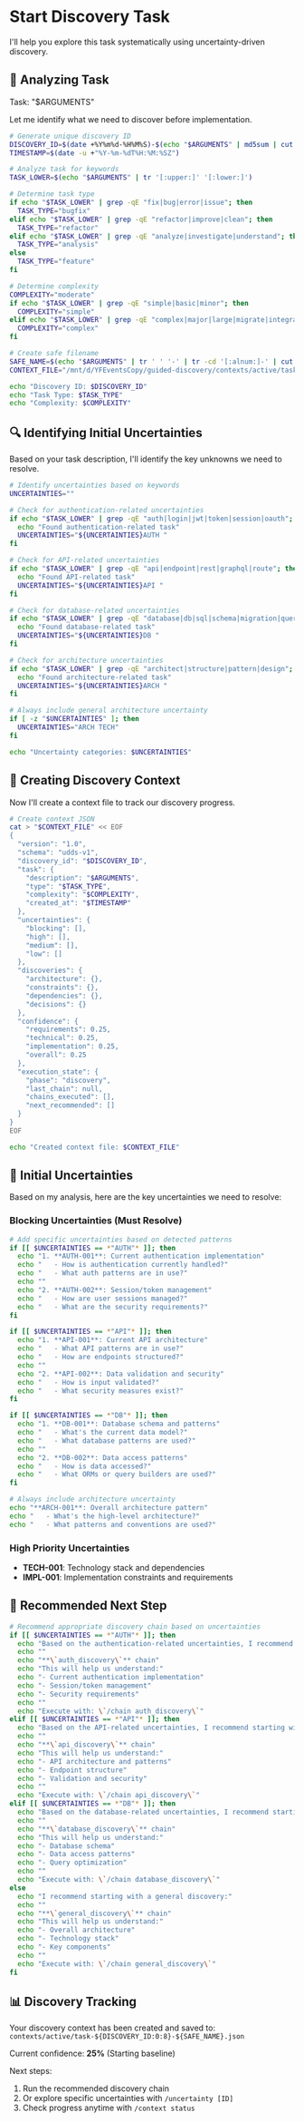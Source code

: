 # Start Discovery Task

I'll help you explore this task systematically using uncertainty-driven discovery.

## 🎯 Analyzing Task

Task: "$ARGUMENTS"

Let me identify what we need to discover before implementation.

```bash
# Generate unique discovery ID
DISCOVERY_ID=$(date +%Y%m%d-%H%M%S)-$(echo "$ARGUMENTS" | md5sum | cut -c1-8)
TIMESTAMP=$(date -u +"%Y-%m-%dT%H:%M:%SZ")

# Analyze task for keywords
TASK_LOWER=$(echo "$ARGUMENTS" | tr '[:upper:]' '[:lower:]')

# Determine task type
if echo "$TASK_LOWER" | grep -qE "fix|bug|error|issue"; then
  TASK_TYPE="bugfix"
elif echo "$TASK_LOWER" | grep -qE "refactor|improve|clean"; then
  TASK_TYPE="refactor"
elif echo "$TASK_LOWER" | grep -qE "analyze|investigate|understand"; then
  TASK_TYPE="analysis"
else
  TASK_TYPE="feature"
fi

# Determine complexity
COMPLEXITY="moderate"
if echo "$TASK_LOWER" | grep -qE "simple|basic|minor"; then
  COMPLEXITY="simple"
elif echo "$TASK_LOWER" | grep -qE "complex|major|large|migrate|integration"; then
  COMPLEXITY="complex"
fi

# Create safe filename
SAFE_NAME=$(echo "$ARGUMENTS" | tr ' ' '-' | tr -cd '[:alnum:]-' | cut -c1-30)
CONTEXT_FILE="/mnt/d/YFEventsCopy/guided-discovery/contexts/active/task-${DISCOVERY_ID:0:8}-${SAFE_NAME}.json"

echo "Discovery ID: $DISCOVERY_ID"
echo "Task Type: $TASK_TYPE"
echo "Complexity: $COMPLEXITY"
```

## 🔍 Identifying Initial Uncertainties

Based on your task description, I'll identify the key unknowns we need to resolve.

```bash
# Identify uncertainties based on keywords
UNCERTAINTIES=""

# Check for authentication-related uncertainties
if echo "$TASK_LOWER" | grep -qE "auth|login|jwt|token|session|oauth"; then
  echo "Found authentication-related task"
  UNCERTAINTIES="${UNCERTAINTIES}AUTH "
fi

# Check for API-related uncertainties
if echo "$TASK_LOWER" | grep -qE "api|endpoint|rest|graphql|route"; then
  echo "Found API-related task"
  UNCERTAINTIES="${UNCERTAINTIES}API "
fi

# Check for database-related uncertainties
if echo "$TASK_LOWER" | grep -qE "database|db|sql|schema|migration|query"; then
  echo "Found database-related task"
  UNCERTAINTIES="${UNCERTAINTIES}DB "
fi

# Check for architecture uncertainties
if echo "$TASK_LOWER" | grep -qE "architect|structure|pattern|design"; then
  echo "Found architecture-related task"
  UNCERTAINTIES="${UNCERTAINTIES}ARCH "
fi

# Always include general architecture uncertainty
if [ -z "$UNCERTAINTIES" ]; then
  UNCERTAINTIES="ARCH TECH"
fi

echo "Uncertainty categories: $UNCERTAINTIES"
```

## 📁 Creating Discovery Context

Now I'll create a context file to track our discovery progress.

```bash
# Create context JSON
cat > "$CONTEXT_FILE" << EOF
{
  "version": "1.0",
  "schema": "udds-v1",
  "discovery_id": "$DISCOVERY_ID",
  "task": {
    "description": "$ARGUMENTS",
    "type": "$TASK_TYPE",
    "complexity": "$COMPLEXITY",
    "created_at": "$TIMESTAMP"
  },
  "uncertainties": {
    "blocking": [],
    "high": [],
    "medium": [],
    "low": []
  },
  "discoveries": {
    "architecture": {},
    "constraints": {},
    "dependencies": {},
    "decisions": {}
  },
  "confidence": {
    "requirements": 0.25,
    "technical": 0.25,
    "implementation": 0.25,
    "overall": 0.25
  },
  "execution_state": {
    "phase": "discovery",
    "last_chain": null,
    "chains_executed": [],
    "next_recommended": []
  }
}
EOF

echo "Created context file: $CONTEXT_FILE"
```

## 🎯 Initial Uncertainties

Based on my analysis, here are the key uncertainties we need to resolve:

### Blocking Uncertainties (Must Resolve)

```bash
# Add specific uncertainties based on detected patterns
if [[ $UNCERTAINTIES == *"AUTH"* ]]; then
  echo "1. **AUTH-001**: Current authentication implementation"
  echo "   - How is authentication currently handled?"
  echo "   - What auth patterns are in use?"
  echo ""
  echo "2. **AUTH-002**: Session/token management"
  echo "   - How are user sessions managed?"
  echo "   - What are the security requirements?"
fi

if [[ $UNCERTAINTIES == *"API"* ]]; then
  echo "1. **API-001**: Current API architecture"
  echo "   - What API patterns are in use?"
  echo "   - How are endpoints structured?"
  echo ""
  echo "2. **API-002**: Data validation and security"
  echo "   - How is input validated?"
  echo "   - What security measures exist?"
fi

if [[ $UNCERTAINTIES == *"DB"* ]]; then
  echo "1. **DB-001**: Database schema and patterns"
  echo "   - What's the current data model?"
  echo "   - What database patterns are used?"
  echo ""
  echo "2. **DB-002**: Data access patterns"
  echo "   - How is data accessed?"
  echo "   - What ORMs or query builders are used?"
fi

# Always include architecture uncertainty
echo "**ARCH-001**: Overall architecture pattern"
echo "   - What's the high-level architecture?"
echo "   - What patterns and conventions are used?"
```

### High Priority Uncertainties

- **TECH-001**: Technology stack and dependencies
- **IMPL-001**: Implementation constraints and requirements

## 🚀 Recommended Next Step

```bash
# Recommend appropriate discovery chain based on uncertainties
if [[ $UNCERTAINTIES == *"AUTH"* ]]; then
  echo "Based on the authentication-related uncertainties, I recommend starting with:"
  echo ""
  echo "**\`auth_discovery\`** chain"
  echo "This will help us understand:"
  echo "- Current authentication implementation"
  echo "- Session/token management"
  echo "- Security requirements"
  echo ""
  echo "Execute with: \`/chain auth_discovery\`"
elif [[ $UNCERTAINTIES == *"API"* ]]; then
  echo "Based on the API-related uncertainties, I recommend starting with:"
  echo ""
  echo "**\`api_discovery\`** chain"
  echo "This will help us understand:"
  echo "- API architecture and patterns"
  echo "- Endpoint structure"
  echo "- Validation and security"
  echo ""
  echo "Execute with: \`/chain api_discovery\`"
elif [[ $UNCERTAINTIES == *"DB"* ]]; then
  echo "Based on the database-related uncertainties, I recommend starting with:"
  echo ""
  echo "**\`database_discovery\`** chain"
  echo "This will help us understand:"
  echo "- Database schema"
  echo "- Data access patterns"
  echo "- Query optimization"
  echo ""
  echo "Execute with: \`/chain database_discovery\`"
else
  echo "I recommend starting with a general discovery:"
  echo ""
  echo "**\`general_discovery\`** chain"
  echo "This will help us understand:"
  echo "- Overall architecture"
  echo "- Technology stack"
  echo "- Key components"
  echo ""
  echo "Execute with: \`/chain general_discovery\`"
fi
```

## 📊 Discovery Tracking

Your discovery context has been created and saved to:
`contexts/active/task-${DISCOVERY_ID:0:8}-${SAFE_NAME}.json`

Current confidence: **25%** (Starting baseline)

Next steps:
1. Run the recommended discovery chain
2. Or explore specific uncertainties with `/uncertainty [ID]`
3. Check progress anytime with `/context status`